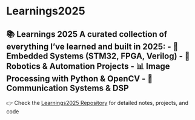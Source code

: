 # Learnings2025
## 📚 Learnings 2025 A curated collection of everything I’ve learned and built in 2025:   - 🔧 Embedded Systems (STM32, FPGA, Verilog)   - 🤖 Robotics &amp; Automation Projects   - 📊 Image Processing with Python &amp; OpenCV   - 📡 Communication Systems &amp; DSP
👉 Check the [Learnings2025 Repository](https://github.com/your-username/Learnings2025) for detailed notes, projects, and code
